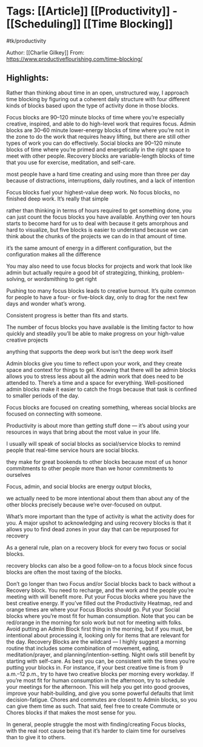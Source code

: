 # Tags: [[Article]] [[Productivity]] - [[Scheduling]] [[Time Blocking]]
#tk/productivity

Author: [[Charlie Gilkey]] 
From: https://www.productiveflourishing.com/time-blocking/ 

## Highlights:

Rather than thinking about time in an open, unstructured way, I approach time blocking by figuring out a coherent daily structure with four different kinds of blocks based upon the type of activity done in those blocks.

Focus blocks are 90–120 minute blocks of time where you’re especially creative, inspired, and able to do high-level work that requires focus. Admin blocks are 30–60 minute lower-energy blocks of time where you’re not in the zone to do the work that requires heavy lifting, but there are still other types of work you can do effectively. Social blocks are 90–120 minute blocks of time where you’re primed and energetically in the right space to meet with other people. Recovery blocks are variable-length blocks of time that you use for exercise, meditation, and self-care.

most people have a hard time creating and using more than three per day because of distractions, interruptions, daily routines, and a lack of intention

Focus blocks fuel your highest-value deep work. No focus blocks, no finished deep work. It’s really that simple

rather than thinking in terms of hours required to get something done, you can just count the focus blocks you have available. Anything over ten hours starts to become hard for us to deal with because it gets amorphous and hard to visualize, but five blocks is easier to understand because we can think about the chunks of the projects we can do in that amount of time.

it’s the same amount of energy in a different configuration, but the configuration makes all the difference

You may also need to use focus blocks for projects and work that look like admin but actually require a good bit of strategizing, thinking, problem-solving, or wordsmithing to get right

Pushing too many focus blocks leads to creative burnout. It’s quite common for people to have a four- or five-block day, only to drag for the next few days and wonder what’s wrong.

Consistent progress is better than fits and starts.

The number of focus blocks you have available is the limiting factor to how quickly and steadily you’ll be able to make progress on your high-value creative projects

anything that supports the deep work but isn’t the deep work itself

Admin blocks give you time to reflect upon your work, and they create space and context for things to gel. Knowing that there will be admin blocks allows you to stress less about all the admin work that does need to be attended to. There’s a time and a space for everything. Well-positioned admin blocks make it easier to catch the frogs because that task is confined to smaller periods of the day.

Focus blocks are focused on creating something, whereas social blocks are focused on connecting with someone.

Productivity is about more than getting stuff done — it’s about using your resources in ways that bring about the most value in your life.

I usually will speak of social blocks as social/service blocks to remind people that real-time service hours are social blocks.


they make for great bookends to other blocks because most of us honor commitments to other people more than we honor commitments to ourselves

Focus, admin, and social blocks are energy output blocks,

we actually need to be more intentional about them than about any of the other blocks precisely because we’re over-focused on output.

What’s more important than the type of activity is what the activity does for you. A major upshot to acknowledging and using recovery blocks is that it allows you to find dead zones in your day that can be repurposed for recovery

As a general rule, plan on a recovery block for every two focus or social blocks.

recovery blocks can also be a good follow-on to a focus block since focus blocks are often the most taxing of the blocks.

Don’t go longer than two Focus and/or Social blocks back to back without a Recovery block. You need to recharge, and the work and the people you’re meeting with will benefit more. Put your Focus blocks where you have the best creative energy. If you’ve filled out the Productivity Heatmap, red and orange times are where your Focus Blocks should go. Put your Social blocks where you’re most fit for human consumption. Note that you can be red/orange in the morning for solo work but not for meeting with folks. Avoid putting an Admin Block first thing in the morning, but if you must, be intentional about processing it, looking only for items that are relevant for the day. Recovery Blocks are the wildcard — I highly suggest a morning routine that includes some combination of movement, eating, meditation/prayer, and planning/intention-setting. Night owls still benefit by starting with self-care. As best you can, be consistent with the times you’re putting your blocks in. For instance, if your best creative time is from 9 a.m.–12 p.m., try to have two creative blocks per morning every workday. If you’re most fit for human consumption in the afternoon, try to schedule your meetings for the afternoon. This will help you get into good grooves, improve your habit-building, and give you some powerful defaults that limit decision-fatigue. Chores and commutes are closest to Admin blocks, so you can give them time as such. That said, feel free to create Commute or Chores blocks if that makes the most sense for you.

In general, people struggle the most with finding/creating Focus blocks, with the real root cause being that it’s harder to claim time for ourselves than to give it to others.